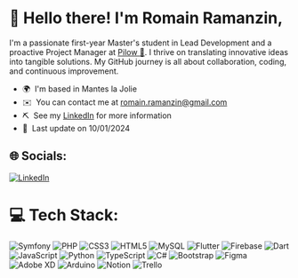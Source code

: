# 👋 Hello there! I'm Romain Ramanzin,

I'm a passionate first-year Master's student in Lead Development and a proactive Project Manager at [Pilow 💌](https://pilow.app). I thrive on translating innovative ideas into tangible solutions. My GitHub journey is all about collaboration, coding, and continuous improvement.

-   🌍  I'm based in Mantes la Jolie
-   ✉️  You can contact me at [romain.ramanzin@gmail.com](mailto:romain.ramanzin@gmail.com)
-   ⛏️  See my [LinkedIn](https://www.linkedin.com/in/romainrr/) for more information
-   📝  Last update on 10/01/2024


## 🌐 Socials:
[![LinkedIn](https://img.shields.io/badge/LinkedIn-%230077B5.svg?logo=linkedin&logoColor=white)](https://www.linkedin.com/in/romainrr/) 

# 💻 Tech Stack:
![Symfony](https://img.shields.io/badge/symfony-%23000000.svg?style=flat&logo=symfony&logoColor=white) ![PHP](https://img.shields.io/badge/php-%23777BB4.svg?style=flat&logo=php&logoColor=white) ![CSS3](https://img.shields.io/badge/css3-%231572B6.svg?style=flat&logo=css3&logoColor=white) ![HTML5](https://img.shields.io/badge/html5-%23E34F26.svg?style=flat&logo=html5&logoColor=white) ![MySQL](https://img.shields.io/badge/mysql-%2300f.svg?style=flat&logo=mysql&logoColor=white) ![Flutter](https://img.shields.io/badge/Flutter-%2302569B.svg?style=flat&logo=Flutter&logoColor=white) ![Firebase](https://img.shields.io/badge/firebase-%23039BE5.svg?style=flat&logo=firebase) ![Dart](https://img.shields.io/badge/dart-%230175C2.svg?style=flat&logo=dart&logoColor=white) ![JavaScript](https://img.shields.io/badge/javascript-%23323330.svg?style=flat&logo=javascript&logoColor=%23F7DF1E) ![Python](https://img.shields.io/badge/python-3670A0?style=flat&logo=python&logoColor=ffdd54) ![TypeScript](https://img.shields.io/badge/typescript-%23007ACC.svg?style=flat&logo=typescript&logoColor=white) ![C#](https://img.shields.io/badge/c%23-%23239120.svg?style=flat&logo=c-sharp&logoColor=white)  ![Bootstrap](https://img.shields.io/badge/bootstrap-%23563D7C.svg?style=flat&logo=bootstrap&logoColor=white)  ![Figma](https://img.shields.io/badge/figma-%23F24E1E.svg?style=flat&logo=figma&logoColor=white) ![Adobe XD](https://img.shields.io/badge/Adobe%20XD-470137?style=flat&logo=Adobe%20XD&logoColor=#FF61F6) ![Arduino](https://img.shields.io/badge/-Arduino-00979D?style=flat&logo=Arduino&logoColor=white) ![Notion](https://img.shields.io/badge/Notion-%23000000.svg?style=flat&logo=notion&logoColor=white) ![Trello](https://img.shields.io/badge/Trello-%23026AA7.svg?style=flat&logo=Trello&logoColor=white)
